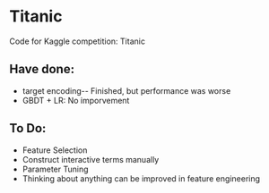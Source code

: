 # Titanic
Code for Kaggle competition: Titanic

## Have done:

+ target encoding-- Finished, but performance was worse
+ GBDT + LR: No imporvement

## To Do:

+ Feature Selection
+ Construct interactive terms manually
+ Parameter Tuning
+ Thinking about anything can be improved in feature engineering
